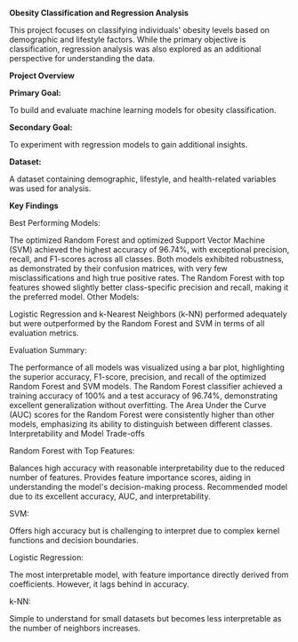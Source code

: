 **Obesity Classification and Regression Analysis**

This project focuses on classifying individuals' obesity levels based on demographic and lifestyle factors. While the primary objective is classification, regression analysis was also explored as an additional perspective for understanding the data.

**Project Overview**

**Primary Goal:**

To build and evaluate machine learning models for obesity classification.

**Secondary Goal:**

To experiment with regression models to gain additional insights.

**Dataset:** 

A dataset containing demographic, lifestyle, and health-related variables was used for analysis.

**Key Findings**

Best Performing Models:

The optimized Random Forest and optimized Support Vector Machine (SVM) achieved the highest accuracy of 96.74%, with exceptional precision, recall, and F1-scores across all classes.
Both models exhibited robustness, as demonstrated by their confusion matrices, with very few misclassifications and high true positive rates.
The Random Forest with top features showed slightly better class-specific precision and recall, making it the preferred model.
Other Models:

Logistic Regression and k-Nearest Neighbors (k-NN) performed adequately but were outperformed by the Random Forest and SVM in terms of all evaluation metrics.

Evaluation Summary:

The performance of all models was visualized using a bar plot, highlighting the superior accuracy, F1-score, precision, and recall of the optimized Random Forest and SVM models.
The Random Forest classifier achieved a training accuracy of 100% and a test accuracy of 96.74%, demonstrating excellent generalization without overfitting.
The Area Under the Curve (AUC) scores for the Random Forest were consistently higher than other models, emphasizing its ability to distinguish between different classes.
Interpretability and Model Trade-offs

Random Forest with Top Features:

Balances high accuracy with reasonable interpretability due to the reduced number of features.
Provides feature importance scores, aiding in understanding the model's decision-making process.
Recommended model due to its excellent accuracy, AUC, and interpretability.

SVM:

Offers high accuracy but is challenging to interpret due to complex kernel functions and decision boundaries.

Logistic Regression:

The most interpretable model, with feature importance directly derived from coefficients. However, it lags behind in accuracy.

k-NN:

Simple to understand for small datasets but becomes less interpretable as the number of neighbors increases.
